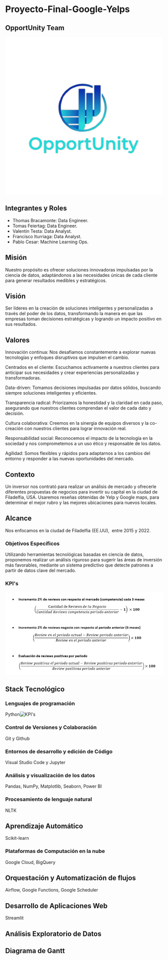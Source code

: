 # Proyecto-Final-Google-Yelps
## OpportUnity Team
![Portada](./Data/Images/Opportunity_logo_bg.png)

## Integrantes y Roles

* Thomas Bracamonte: Data Engineer.
* Tomas Feiertag: Data Engineer.
* Valentin Testa: Data Analyst.
* Francisco Iturriaga: Data Analyst.
* Pablo Cesar: Machine Learning Ops.

## Misión
Nuestro propósito es ofrecer soluciones innovadoras impulsadas por la ciencia de datos, adaptándonos a las necesidades únicas de cada cliente para generar resultados medibles y estratégicos.

## Visión
Ser líderes en la creación de soluciones inteligentes y personalizadas a través del poder de los datos, transformando la manera en que las empresas toman decisiones estratégicas y logrando un impacto positivo en sus resultados.

## Valores
Innovación continua: Nos desafiamos constantemente a explorar nuevas tecnologías y enfoques disruptivos que impulsen el cambio.

Centrados en el cliente: Escuchamos activamente a nuestros clientes para anticipar sus necesidades y crear experiencias personalizadas y transformadoras.

Data-driven: Tomamos decisiones impulsadas por datos sólidos, buscando siempre soluciones inteligentes y eficientes.

Transparencia radical: Priorizamos la honestidad y la claridad en cada paso, asegurando que nuestros clientes comprendan el valor de cada dato y decisión.

Cultura colaborativa: Creemos en la sinergia de equipos diversos y la co-creación con nuestros clientes para lograr innovación real.

Responsabilidad social: Reconocemos el impacto de la tecnología en la sociedad y nos comprometemos a un uso ético y responsable de los datos.

Agilidad: Somos flexibles y rápidos para adaptarnos a los cambios del entorno y responder a las nuevas oportunidades del mercado.

## Contexto
Un inversor nos contrató para realizar un análisis de mercado y ofrecerle diferentes propuestas de negocios para invertir su capital en la ciudad de Filadelfia, USA. Usaremos reseñas obtenidas de Yelp y Google maps, para determinar el mejor rubro y las mejores ubicaciones para nuevos locales.

## Alcance
Nos enfocamos en la ciudad de Filadelfia (EE.UU),  entre 2015 y 2022.

### Objetivos Específicos
Utilizando herramientas tecnológicas basadas en ciencia de datos, proponemos realizar un análisis riguroso para sugerir las áreas de inversión más favorables, mediante un sistema predictivo que detecte patrones a partir de datos clave del mercado.


### KPI's
![KPI's](./Data/Images/kpis.png)

## Stack Tecnológico

### Lenguajes de programación
Python![KPI's](./Data/Images/Icons/python-logo.png)

### Control de Versiones y Colaboración
Git y Github

### Entornos de desarrollo y edición de Código
Visual Studio Code y Jupyter

### Análisis y visualización de los datos
Pandas, NumPy, Matplotlib, Seaborn, Power BI

### Procesamiento de lenguaje natural
NLTK

## Aprendizaje Automático
Scikit-learn

### Plataformas de Computación en la nube
Google Cloud, BigQuery
 
## Orquestación y Automatización de flujos
Airflow, Google Functions, Google Scheduler

## Desarrollo de Aplicaciones Web
Streamlit


## Análisis Exploratorio de Datos 

## Diagrama de Gantt


